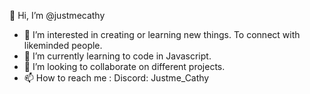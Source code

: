 👋 Hi, I’m @justmecathy 
- 👀 I’m interested in creating or learning new things. To connect with likeminded people.
- 🌱 I’m currently learning to code in Javascript. 
- 💞️ I’m looking to collaborate on different projects.
- 📫 How to reach me : Discord: Justme_Cathy
<!---
justmecathy/justmecathy is a ✨ special ✨ repository because its `README.md` (this file) appears on your GitHub profile.
You can click the Preview link to take a look at your changes.
--->
